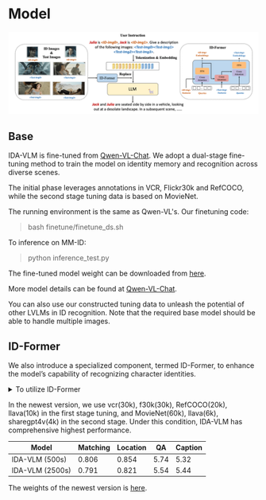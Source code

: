 # Model

<img src="../fig/idavlm.png">

## Base

IDA-VLM is fine-tuned from [Qwen-VL-Chat](https://github.com/QwenLM/Qwen-VL). We adopt a dual-stage fine-tuning method to train the model on identity memory and recognition across diverse scenes.

The initial phase leverages annotations in VCR, Flickr30k and RefCOCO, while the second stage tuning data is based on MovieNet.

The running environment is the same as Qwen-VL's. Our finetuning code:

> bash finetune/finetune_ds.sh

To inference on MM-ID:

> python inference_test.py

The fine-tuned model weight can be downloaded from [here]().

More model details can be found at [Qwen-VL-Chat](https://github.com/QwenLM/Qwen-VL).

You can also use our constructed tuning data to unleash the potential of other LVLMs in ID recognition. Note that the required base model should be able to handle multiple images.

## ID-Former

We also introduce a specialized component, termed ID-Former, to enhance the model’s capability of recognizing character identities.

<details>
  <summary>To utilize ID-Former</summary>

ID-Former's architecture can be seen in Line 153 of visual.py in model folder. After you download the model weight, the same files can be found in weight folder.

Note that if you want to train with ID-Former, you need open 'use_llava', which will use two dataloader, one is for ID reference tuning data and the other one is for llava, sharegpt4v training data.

To load two dataloaders, you need replace trainer.py in your transformers lib.

</details>

In the newest version, we use vcr(30k), f30k(30k), RefCOCO(20k), llava(10k) in the first stage tuning, and MovieNet(60k), llava(6k), sharegpt4v(4k) in the second stage. Under this condition, IDA-VLM has comprehensive highest performance. 

| Model            | Matching | Location |  QA  | Caption |
| ---------------- | -------- | -------- | ---- | ------- |
| IDA-VLM (500s)   |  0.806   |  0.854   | 5.74 |   5.32  |
| IDA-VLM (2500s)  |  0.791   |  0.821   | 5.54 |   5.44  |


The weights of the newest version is [here]().
